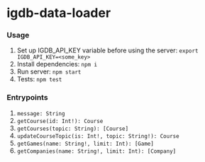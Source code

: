 # igdb-data-loader

### Usage
1. Set up IGDB_API_KEY variable before using the server:
`export IGDB_API_KEY=<some_key>`
2. Install dependencies: `npm i`
3. Run server: `npm start`
4. Tests: `npm test`

### Entrypoints
1. `message: String`
2. `getCourse(id: Int!): Course`
3. `getCourses(topic: String): [Course]`
4. `updateCourseTopic(is: Int!, topic: String!): Course`
5. `getGames(name: String!, limit: Int): [Game]`
6. `getCompanies(name: String!, limit: Int): [Company]`
